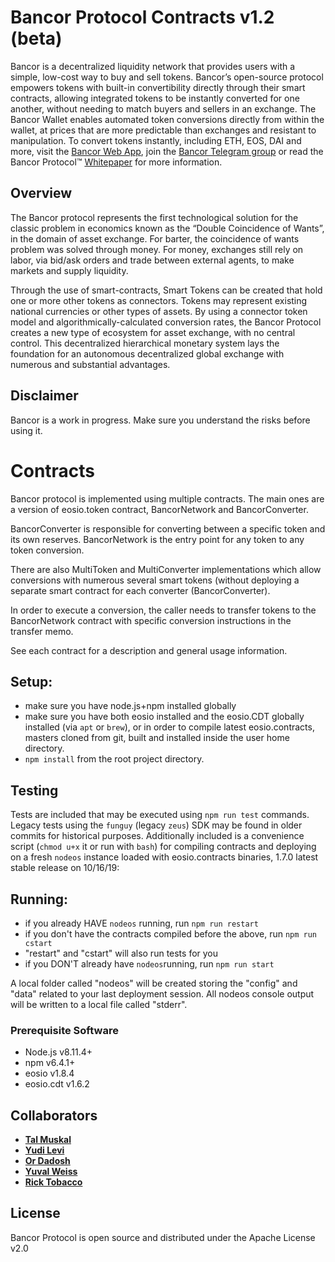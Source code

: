 ﻿# Bancor Protocol Contracts v1.2 (beta)

Bancor is a decentralized liquidity network that provides users with a simple, low-cost way to buy and sell tokens. Bancor’s open-source protocol empowers tokens with built-in convertibility directly through their smart contracts, allowing integrated tokens to be instantly converted for one another, without needing to match buyers and sellers in an exchange. The Bancor Wallet enables automated token conversions directly from within the wallet, at prices that are more predictable than exchanges and resistant to manipulation. To convert tokens instantly, including ETH, EOS, DAI and more, visit the [Bancor Web App](https://www.bancor.network/communities/5a780b3a287443a5cdea2477?utm_source=social&utm_medium=github&utm_content=readme), join the [Bancor Telegram group](https://t.me/bancor) or read the Bancor Protocol™ [Whitepaper](https://www.bancor.network/whitepaper) for more information.

## Overview
The Bancor protocol represents the first technological solution for the classic problem in economics known as the “Double Coincidence of Wants”, in the domain of asset exchange. For barter, the coincidence of wants problem was solved through money. For money, exchanges still rely on labor, via bid/ask orders and trade between external agents, to make markets and supply liquidity. 

Through the use of smart-contracts, Smart Tokens can be created that hold one or more other tokens as connectors. Tokens may represent existing national currencies or other types of assets. By using a connector token model and algorithmically-calculated conversion rates, the Bancor Protocol creates a new type of ecosystem for asset exchange, with no central control. This decentralized hierarchical monetary system lays the foundation for an autonomous decentralized global exchange with numerous and substantial advantages.

## Disclaimer

Bancor is a work in progress. Make sure you understand the risks before using it.

# Contracts

Bancor protocol is implemented using multiple contracts. The main ones are a version of eosio.token contract, BancorNetwork and BancorConverter. 

BancorConverter is responsible for converting between a specific token and its own reserves.
BancorNetwork is the entry point for any token to any token conversion.

There are also MultiToken and MultiConverter implementations which allow conversions with numerous several smart tokens (without deploying a separate smart contract for each converter (BancorConverter).

In order to execute a conversion, the caller needs to transfer tokens to the BancorNetwork contract with specific conversion instructions in the transfer memo.

See each contract for a description and general usage information.

## Setup:
- make sure you have node.js+npm installed globally
- make sure you have both eosio installed and the eosio.CDT globally installed (via `apt` or `brew`), or in order to compile latest eosio.contracts, masters cloned from git, built and installed inside the user home directory.
- `npm install` from the root project directory.

## Testing
Tests are included that may be executed using `npm run test` commands. Legacy tests using the `funguy` (legacy `zeus`) SDK may be found in older commits for historical purposes. Additionally included is a convenience script (`chmod u+x` it or run with `bash`) for compiling contracts and deploying on a fresh `nodeos` instance loaded with eosio.contracts binaries, 1.7.0 latest stable release on 10/16/19:

## Running:
- if you already HAVE `nodeos` running, run `npm run restart`
- if you don't have the contracts compiled before the above, run `npm run cstart`
- "restart" and "cstart" will also run tests for you
- if you DON'T already have `nodeos`running, run `npm run start`

A local folder called "nodeos" will be created storing the "config" and "data" related to your last deployment session. 
All nodeos console output will be written to a local file called "stderr".

### Prerequisite Software
* Node.js v8.11.4+
* npm v6.4.1+
* eosio v1.8.4
* eosio.cdt v1.6.2

## Collaborators

* **[Tal Muskal](https://github.com/tmuskal)**
* **[Yudi Levi](https://github.com/yudilevi)**
* **[Or Dadosh](https://github.com/ordd)**
* **[Yuval Weiss](https://github.com/yuval-weiss)**
* **[Rick Tobacco](https://github.com/ricktobacco)**


## License

Bancor Protocol is open source and distributed under the Apache License v2.0
